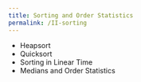 ```yaml
---
title: Sorting and Order Statistics
permalink: /II-sorting
---
```


- Heapsort
- Quicksort
- Sorting in Linear Time
- Medians and Order Statistics
